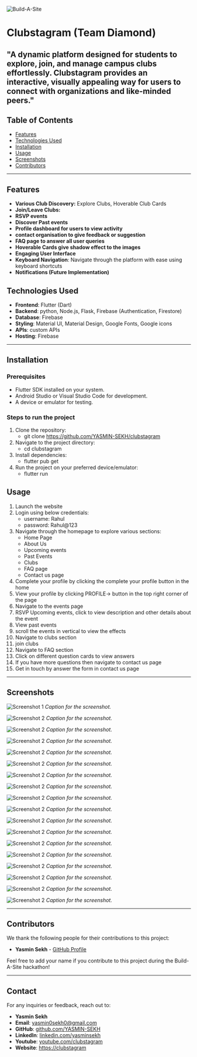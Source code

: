 ![Build-A-Site](https://i.imgur.com/nZPQ9If.png)

# Clubstagram (Team Diamond)

"A dynamic platform designed for students to explore, join, and manage campus clubs effortlessly. Clubstagram provides an interactive, visually appealing way for users to connect with organizations and like-minded peers."
---

## Table of Contents

- [Features](#features)
- [Technologies Used](#technologies-used)
- [Installation](#installation)
- [Usage](#usage)
- [Screenshots](#screenshots)
- [Contributors](#contributors)

---

## Features

- **Various Club Discovery:** Explore Clubs, Hoverable Club Cards
- **Join/Leave Clubs:**
- **RSVP events**
- **Discover Past events**
- **Profile dashboard for users to view activity**
- **contact organisation to give feedback or suggestion**
- **FAQ page to answer all user queries**
- **Hoverable Cards give shadow effect to the images**
- **Engaging User Interface**
- **Keyboard Navigation**: Navigate through the platform with ease using keyboard shortcuts
- **Notifications (Future Implementation)**

## Technologies Used

- **Frontend**: Flutter (Dart)
- **Backend**: python, Node.js, Flask, Firebase (Authentication, Firestore)
- **Database**: Firebase
- **Styling**: Material UI, Material Design, Google Fonts, Google icons
- **APIs**: custom APIs
- **Hosting**: Firebase

---

## Installation

### Prerequisites
- Flutter SDK installed on your system.
- Android Studio or Visual Studio Code for development.
- A device or emulator for testing.

### Steps to run the project
1. Clone the repository:
   - git clone https://github.com/YASMIN-SEKH/clubstagram
2. Navigate to the project directory:
   - cd clubstagram
3. Install dependencies:
   - flutter pub get
4. Run the project on your preferred device/emulator:
   - flutter run

## Usage

1. Launch the website
2. Login using below credentials:
   - username: Rahul
   - password: Rahul@123
3. Navigate through the homepage to explore various sections:
   - Home Page
   - About Us
   - Upcoming events
   - Past Events
   - Clubs
   - FAQ page
   - Contact us page
4. Complete your profile by clicking the complete your profile button in the home
5. View your profile by clicking PROFILE-> button in the top right corner of the page
6. Navigate to the events page
7. RSVP Upcoming events, click to view description and other details about the event
8. View past events
9. scroll the events in vertical to view the effects
10. Navigate to clubs section
11. join clubs
12. Navigate to FAQ section
13. Click on different question cards to view answers
14. If you have more questions then navigate to contact us page
15. Get in touch by answer the form in contact us page


---

## Screenshots

![Screenshot 1](https://github.com/YASMIN-SEKH/clubstagram/blob/main/screenshots/a.png)
*Caption for the screenshot.*

![Screenshot 2](https://github.com/YASMIN-SEKH/clubstagram/blob/main/screenshots/b.png)
*Caption for the screenshot.*

![Screenshot 2](https://github.com/YASMIN-SEKH/clubstagram/blob/main/screenshots/d.png)
*Caption for the screenshot.*

![Screenshot 2](https://github.com/YASMIN-SEKH/clubstagram/blob/main/screenshots/e.png)
*Caption for the screenshot.*

![Screenshot 2](https://github.com/YASMIN-SEKH/clubstagram/blob/main/screenshots/f.png)
*Caption for the screenshot.*

![Screenshot 2](https://github.com/YASMIN-SEKH/clubstagram/blob/main/screenshots/g.png)
*Caption for the screenshot.*

![Screenshot 2](https://github.com/YASMIN-SEKH/clubstagram/blob/main/screenshots/h.png)
*Caption for the screenshot.*

![Screenshot 2](https://github.com/YASMIN-SEKH/clubstagram/blob/main/screenshots/i.png)
*Caption for the screenshot.*

![Screenshot 2](https://github.com/YASMIN-SEKH/clubstagram/blob/main/screenshots/j.png)
*Caption for the screenshot.*

![Screenshot 2](https://github.com/YASMIN-SEKH/clubstagram/blob/main/screenshots/k.png)
*Caption for the screenshot.*

![Screenshot 2](https://github.com/YASMIN-SEKH/clubstagram/blob/main/screenshots/l.png)
*Caption for the screenshot.*

![Screenshot 2](https://github.com/YASMIN-SEKH/clubstagram/blob/main/screenshots/m.png)
*Caption for the screenshot.*

![Screenshot 2](https://github.com/YASMIN-SEKH/clubstagram/blob/main/screenshots/n.png)
*Caption for the screenshot.*

![Screenshot 2](https://github.com/YASMIN-SEKH/clubstagram/blob/main/screenshots/o.png)
*Caption for the screenshot.*

![Screenshot 2](https://github.com/YASMIN-SEKH/clubstagram/blob/main/screenshots/p.png)
*Caption for the screenshot.*

![Screenshot 2](https://github.com/YASMIN-SEKH/clubstagram/blob/main/screenshots/q.png)
*Caption for the screenshot.*

![Screenshot 2](https://github.com/YASMIN-SEKH/clubstagram/blob/main/screenshots/r.png)
*Caption for the screenshot.*

![Screenshot 2](https://github.com/YASMIN-SEKH/clubstagram/blob/main/screenshots/c.png)
*Caption for the screenshot.*



---

## Contributors

We thank the following people for their contributions to this project:

- **Yasmin Sekh** - [GitHub Profile](https://github.com/YASMIN-SEKH)


Feel free to add your name if you contribute to this project during the Build-A-Site hackathon!

---

## Contact

For any inquiries or feedback, reach out to:

- **Yasmin Sekh**
- **Email**: [yasmin0sekh0@gmail.com](mailto:yasmin0sekh0@gmail.com)
- **GitHub**: [github.com/YASMIN-SEKH](https://github.com/YASMIN-SEKH)
- **LinkedIn**: [linkedin.com/yasminsekh](https://www.linkedin.com/in/yasminsekh)
- **Youtube**: [youtube.com/clubstagram](https://www.youtube.com/watch?v=L-s2-VIEgHk)
- **Website**: [https://clubstagram](https://clubstagram-44dc0.web.app)
